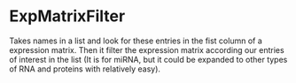 # ExpMatrixFilter
Takes names in a list and look for these entries in the fist column of a expression matrix. Then it filter the expression matrix according our entries of interest in the list (It is for miRNA, but it could be expanded to other types of RNA and proteins with relatively easy).
